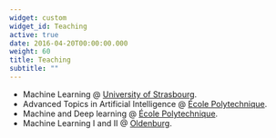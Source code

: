 ```yaml
---
widget: custom
widget_id: Teaching
active: true
date: 2016-04-20T00:00:00.000
weight: 60
title: Teaching
subtitle: ""
---
```

<!-- 
This is an example of using the *custom* widget to create your own homepage section.

To remove this section, either delete `content/home/teaching.md` or edit the frontmatter of the file to deactivate the widget by setting `active = false`.
 -->

* Machine Learning @ [University of Strasbourg](https://moodle.unistra.fr/course/view.php?id=13483).
* Advanced Topics in Artificial Intelligence @ [École Polytechnique](https://moodle.polytechnique.fr/course/view.php?id=7316).
* Machine and Deep learning @ [École Polytechnique](https://moodle.polytechnique.fr/enrol/index.php?id=7297).
* Machine Learning I and II @ [Oldenburg](https://uol.de/en/machine-learning/teaching).